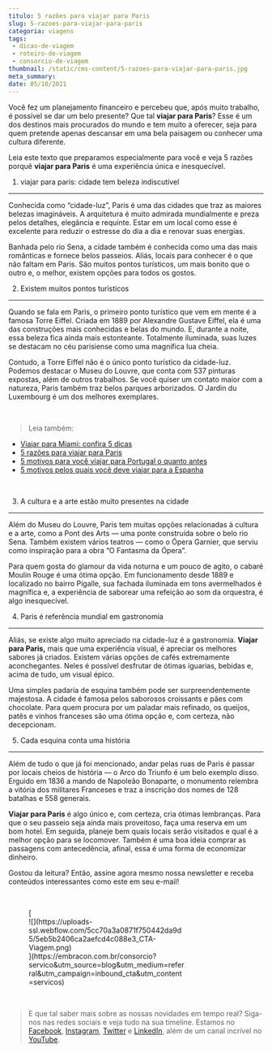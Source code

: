 ```yaml
---
titulo: 5 razões para viajar para Paris
slug: 5-razoes-para-viajar-para-paris
categoria: viagens
tags:
 - dicas-de-viagem
 - roteiro-de-viagem
 - consorcio-de-viagem
thumbnail: /static/cms-content/5-razoes-para-viajar-para-paris.jpg
meta_summary: 
date: 05/10/2021
---
```

Você fez um planejamento financeiro e percebeu que, após muito trabalho, é possível se dar um belo presente? Que tal **viajar para Paris**? Esse é um dos destinos mais procurados do mundo e tem muito a oferecer, seja para quem pretende apenas descansar em uma bela paisagem ou conhecer uma cultura diferente.

Leia este texto que preparamos especialmente para você e veja 5 razões porquê **viajar para Paris** é uma experiência única e inesquecível.

1. viajar para paris: cidade tem beleza indiscutível
----------------------------------------------------

Conhecida como “cidade-luz”, Paris é uma das cidades que traz as maiores belezas imagináveis. A arquitetura é muito admirada mundialmente e preza pelos detalhes, elegância e requinte. Estar em um local como esse é excelente para reduzir o estresse do dia a dia e renovar suas energias.

Banhada pelo rio Sena, a cidade também é conhecida como uma das mais românticas e fornece belos passeios. Aliás, locais para conhecer é o que não faltam em Paris. São muitos pontos turísticos, um mais bonito que o outro e, o melhor, existem opções para todos os gostos.

2. Existem muitos pontos turísticos
-----------------------------------

Quando se fala em Paris, o primeiro ponto turístico que vem em mente é a famosa Torre Eiffel. Criada em 1889 por Alexandre Gustave Eiffel, ela é uma das construções mais conhecidas e belas do mundo. E, durante a noite, essa beleza fica ainda mais estonteante. Totalmente iluminada, suas luzes se destacam no céu parisiense como uma magnífica lua cheia.

Contudo, a Torre Eiffel não é o único ponto turístico da cidade-luz. Podemos destacar o Museu do Louvre, que conta com 537 pinturas expostas, além de outros trabalhos. Se você quiser um contato maior com a natureza, Paris também traz belos parques arborizados. O Jardin du Luxembourg é um dos melhores exemplares.

‍

> Leia também:

- [Viajar para Miami: confira 5 dicas](https://www.embracon.com.br/blog/viajar-para-miami-confira-5-dicas)
- [5 razões para viajar para Paris](https://www.embracon.com.br/blog/5-razoes-para-viajar-para-paris)
- [5 motivos para você viajar para Portugal o quanto antes](https://www.embracon.com.br/blog/5-motivos-para-voce-viajar-para-portugal-o-quanto-antes)
- [5 motivos pelos quais você deve viajar para a Espanha](https://www.embracon.com.br/blog/5-motivos-pelos-quais-voce-deve-viajar-para-a-espanha)

‍

3. A cultura e a arte estão muito presentes na cidade
-----------------------------------------------------

Além do Museu do Louvre, Paris tem muitas opções relacionadas à cultura e a arte, como a Pont des Arts — uma ponte construída sobre o belo rio Sena. Também existem vários teatros — como o Ópera Garnier, que serviu como inspiração para a obra “O Fantasma da Ópera”.

Para quem gosta do glamour da vida noturna e um pouco de agito, o cabaré Moulin Rouge é uma ótima opção. Em funcionamento desde 1889 e localizado no bairro Pigalle, sua fachada iluminada em tons avermelhados é magnífica e, a experiência de saborear uma refeição ao som da orquestra, é algo inesquecível.

4. Paris é referência mundial em gastronomia
--------------------------------------------

Aliás, se existe algo muito apreciado na cidade-luz é a gastronomia. **Viajar para Paris,** mais que uma experiência visual, é apreciar os melhores sabores já criados. Existem várias opções de cafés extremamente aconchegantes. Neles é possível desfrutar de ótimas iguarias, bebidas e, acima de tudo, um visual épico.

Uma simples padaria de esquina também pode ser surpreendentemente majestosa. A cidade é famosa pelos saborosos croissants e pães com chocolate. Para quem procura por um paladar mais refinado, os queijos, patês e vinhos franceses são uma ótima opção e, com certeza, não decepcionam.

5. Cada esquina conta uma história
----------------------------------

Além de tudo o que já foi mencionado, andar pelas ruas de Paris é passar por locais cheios de história — o Arco do Triunfo é um belo exemplo disso. Erguido em 1836 a mando de Napoleão Bonaparte, o monumento relembra a vitória dos militares Franceses e traz a inscrição dos nomes de 128 batalhas e 558 generais.

‍**Viajar para Paris** é algo único e, com certeza, cria ótimas lembranças. Para que o seu passeio seja ainda mais proveitoso, faça uma reserva em um bom hotel. Em seguida, planeje bem quais locais serão visitados e qual é a melhor opção para se locomover. Também é uma boa ideia comprar as passagens com antecedência, afinal, essa é uma forma de economizar dinheiro.

Gostou da leitura? Então, assine agora mesmo nossa newsletter e receba conteúdos interessantes como este em seu e-mail!

‍

<figure class="w-richtext-figure-type-image w-richtext-align-center" style="max-width:310px">[<div>![](https://uploads-ssl.webflow.com/5cc70a3a0871f750442da9d5/5eb5b2406ca2aefcd4c088e3_CTA-Viagem.png)</div>](https://embracon.com.br/consorcio?servico&utm_source=blog&utm_medium=referral&utm_campaign=inbound_cta&utm_content=servicos)</figure>‍

> E que tal saber mais sobre as nossas novidades em tempo real? Siga-nos nas redes sociais e veja tudo na sua timeline. Estamos no [Facebook](https://www.facebook.com/embracon/), [Instagram](https://www.instagram.com/embraconoficial/), [Twitter](https://twitter.com/embracon) e [LinkedIn](https://www.linkedin.com/company/1018875/), além de um canal incrível no [YouTube](https://www.youtube.com/channel/UCL-Y0mv9zc73Iek48NLUBzQ).
